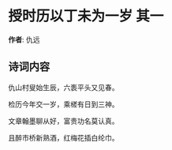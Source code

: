 # 授时历以丁未为一岁  其一

**作者**: 仇远

## 诗词内容

仇山村叟始生辰，六袠平头又见春。

检历今年交一岁，乘槎有日到三神。

文章翰墨聊从好，富贵功名莫认真。

且醉市桥新熟酒，红梅花插白纶巾。

